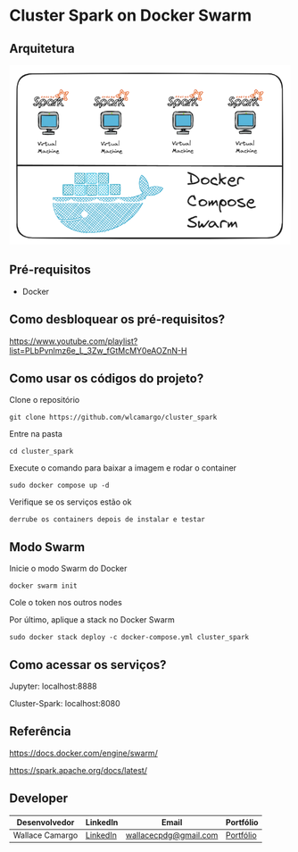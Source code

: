# Cluster Spark on Docker Swarm

## Arquitetura
![image](assets/cluster-spark.png)

## Pré-requisitos
* Docker

## Como desbloquear os pré-requisitos?

https://www.youtube.com/playlist?list=PLbPvnlmz6e_L_3Zw_fGtMcMY0eAOZnN-H

## Como usar os códigos do projeto?
Clone o repositório
```
git clone https://github.com/wlcamargo/cluster_spark 
```
Entre na pasta
```
cd cluster_spark 
```
Execute o comando para baixar a imagem e rodar o container
```
sudo docker compose up -d 
```
Verifique se os serviços estão ok
```
derrube os containers depois de instalar e testar
```

## Modo Swarm
Inicie o modo Swarm do Docker
```
docker swarm init
```
Cole o token nos outros nodes

Por último, aplique a stack no Docker Swarm
```
sudo docker stack deploy -c docker-compose.yml cluster_spark
```

## Como acessar os serviços?

Jupyter: localhost:8888

Cluster-Spark: localhost:8080

## Referência
https://docs.docker.com/engine/swarm/

https://spark.apache.org/docs/latest/

## Developer
| Desenvolvedor      | LinkedIn                                   | Email                        | Portfólio                              |
|--------------------|--------------------------------------------|------------------------------|----------------------------------------|
| Wallace Camargo    | [LinkedIn](https://www.linkedin.com/in/wallace-camargo-35b615171/) | wallacecpdg@gmail.com        | [Portfólio](https://wlcamargo.github.io/)   |

